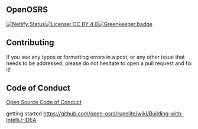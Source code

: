 ## OpenOSRS
[![Netlify Status](https://api.netlify.com/api/v1/badges/dab38b2f-c1da-4e02-b7f7-f23c3290f5f6/deploy-status)](https://app.netlify.com/sites/openosrs/deploys)[![License: CC BY 4.0](https://img.shields.io/badge/License-CC%20BY%204.0-lightgrey.svg)](https://creativecommons.org/licenses/by/4.0/)[![Greenkeeper badge](https://badges.greenkeeper.io/open-osrs/openosrs.com.svg)](https://greenkeeper.io/)

## Contributing

If you see any typos or formatting errors in a post, or any other issue that needs to be addressed, please do not hesitate to open a pull request and fix it!

## Code of Conduct

[Open Source Code of Conduct](https://github.com/open-osrs/openosrs.com/blob/master/code-of-conduct.md)

getting started
https://github.com/open-osrs/runelite/wiki/Building-with-IntelliJ-IDEA
